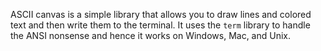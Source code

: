 ASCII canvas is a simple library that allows you to draw lines and
colored text and then write them to the terminal. It uses the `term`
library to handle the ANSI nonsense and hence it works on Windows,
Mac, and Unix.

